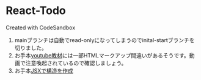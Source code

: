# React-Todo
Created with CodeSandbox

1. mainブランチは自動でread-onlyになってしまうのでinital-startブランチを切りました。
2. お手本[youtube教材](https://youtu.be/rUY3MSvyKrU?t=4809)には一部HTMLマークアップ間違いがあるそうです。動画で注意喚起されているので確認しましょう。
3. お手本[JSXで構造を作成](https://youtu.be/rUY3MSvyKrU?t=4844)


